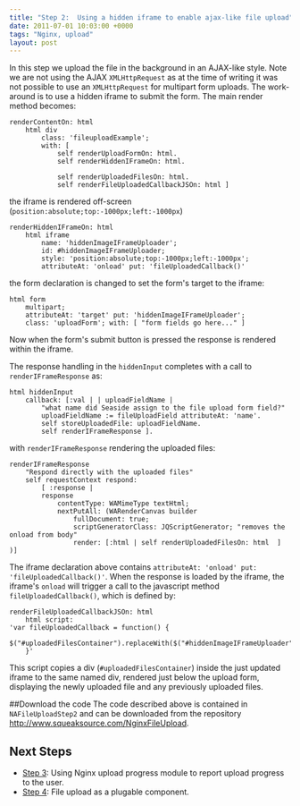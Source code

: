 ```yaml
---
title: "Step 2:  Using a hidden iframe to enable ajax-like file upload"
date: 2011-07-01 10:03:00 +0000
tags: "Nginx, upload"
layout: post
---
```


In this step we upload the file in the background in an AJAX-like style. Note we are not using the AJAX `XMLHttpRequest` as at the time of writing it was not possible to use an `XMLHttpRequest` for multipart form uploads. The work-around is to use a hidden iframe to submit the form. The main render method becomes:

```Smalltalk
renderContentOn: html
	html div
		class: 'fileuploadExample';
		with: [
			self renderUploadFormOn: html.
			self renderHiddenIFrameOn: html.

			self renderUploadedFilesOn: html.
			self renderFileUploadedCallbackJSOn: html ]
```

the iframe is rendered off-screen (`position:absolute;top:-1000px;left:-1000px`)

```Smalltalk
renderHiddenIFrameOn: html
	html iframe
		name: 'hiddenImageIFrameUploader';
		id: #hiddenImageIFrameUploader;
		style: 'position:absolute;top:-1000px;left:-1000px';
		attributeAt: 'onload' put: 'fileUploadedCallback()'
```

the form declaration is changed to set the form's target to the iframe:

```Smalltalk
html form
    multipart;
    attributeAt: 'target' put: 'hiddenImageIFrameUploader';
    class: 'uploadForm'; with: [ "form fields go here..." ]
```

Now when the form's submit button is pressed the response is rendered within the iframe.

The response handling in the `hiddenInput` completes with a call to `renderIFrameResponse` as:
```Smalltalk
html hiddenInput
    callback: [:val | | uploadFieldName |
        "what name did Seaside assign to the file upload form field?"
        uploadFieldName := fileUploadField attributeAt: 'name'.
        self storeUploadedFile: uploadFieldName.
        self renderIFrameResponse ].
```

with `renderIFrameResponse` rendering the uploaded files:
```Smalltalk
renderIFrameResponse
	"Respond directly with the uploaded files"
	self requestContext respond:
		[ :response |
		response
			contentType: WAMimeType textHtml;
			nextPutAll: (WARenderCanvas builder
				fullDocument: true;
				scriptGeneratorClass: JQScriptGenerator; "removes the onload from body"				
				render: [:html | self renderUploadedFilesOn: html  ] )]
```

The iframe declaration above contains `attributeAt: 'onload' put: 'fileUploadedCallback()'`. When the response is loaded by the iframe, the iframe's `onload` will trigger a call to the javascript method `fileUploadedCallback()`, which is defined by:

```Smalltalk
renderFileUploadedCallbackJSOn: html
	html script:
'var fileUploadedCallback = function() {
	$("#uploadedFilesContainer").replaceWith($("#hiddenImageIFrameUploader").contents().find("#uploadedFilesContainer"))
	}'
```
This script copies a div (`#uploadedFilesContainer`) inside the just updated iframe to the same named div, rendered just below the upload form, displaying the newly uploaded file and any previously uploaded files.

##Download the code
The code described above is contained in `NAFileUploadStep2` and can be downloaded from the repository http://www.squeaksource.com/NginxFileUpload.

## Next Steps
* [Step 3](File-upload-using-Nginx-and-Seaside---step-3.md): Using Nginx upload progress module to report upload progress to the user.
* [Step 4](Step-4-File-upload-as-a-plugable-component.md): File upload as a plugable component.

